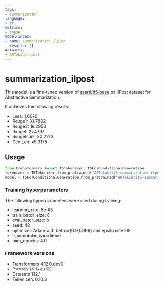 ```yaml
---
tags:
- summarization
language:
- it
metrics:
- rouge
model-index:
- name: summarization_ilpost
  results: []
datasets:
- ARTeLab/ilpost
---
```


# summarization_ilpost

This model is a fine-tuned version of [gsarti/it5-base](https://huggingface.co/gsarti/it5-base) on IlPost dataset for Abstractive Summarization.

It achieves the following results:
- Loss: 1.6020
- Rouge1: 33.7802
- Rouge2: 16.2953
- Rougel: 27.4797
- Rougelsum: 30.2273
- Gen Len: 45.3175

## Usage 

```python
from transformers import T5Tokenizer, T5ForConditionalGeneration
tokenizer = T5Tokenizer.from_pretrained("ARTeLab/it5-summarization-ilpost")
model = T5ForConditionalGeneration.from_pretrained("ARTeLab/it5-summarization-ilpost")
```

### Training hyperparameters

The following hyperparameters were used during training:
- learning_rate: 5e-05
- train_batch_size: 6
- eval_batch_size: 6
- seed: 42
- optimizer: Adam with betas=(0.9,0.999) and epsilon=1e-08
- lr_scheduler_type: linear
- num_epochs: 4.0

### Framework versions
- Transformers 4.12.0.dev0
- Pytorch 1.9.1+cu102
- Datasets 1.12.1
- Tokenizers 0.10.3